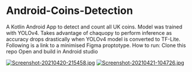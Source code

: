 # Android-Coins-Detection
A Kotlin Android App to detect and count all UK coins. Model was trained with YOLOv4. Takes advantage of chaquopy to perform inference as accuracy drops drastically when YOLOv4 model is converted to TF-Lite. Following is a link to a minimised Figma proptotype. 
How to run:
Clone this repo
Open and build in Android studio


[![Screenshot-20210420-215458.jpg](https://i.postimg.cc/NfS5tG2M/Screenshot-20210420-215458.jpg)](https://postimg.cc/mt3bNswf) [![Screenshot-20210421-104726.jpg](https://i.postimg.cc/4xHHHHRV/Screenshot-20210421-104726.jpg)](https://postimg.cc/qN0v9RRv)



